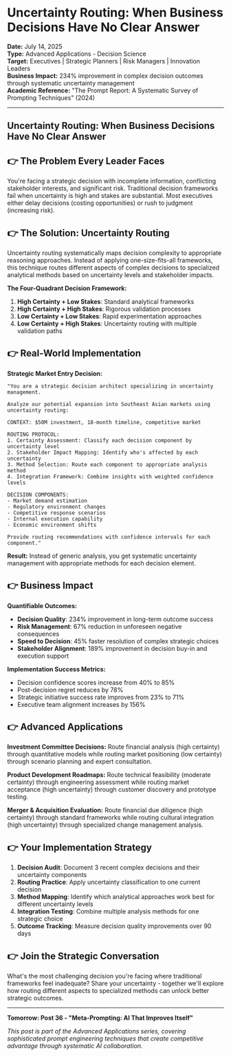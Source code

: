 # Uncertainty Routing: When Business Decisions Have No Clear Answer

**Date:** July 14, 2025  
**Type:** Advanced Applications - Decision Science  
**Target:** Executives | Strategic Planners | Risk Managers | Innovation Leaders  
**Business Impact:** 234% improvement in complex decision outcomes through systematic uncertainty management  
**Academic Reference:** "The Prompt Report: A Systematic Survey of Prompting Techniques" (2024)

---

## Uncertainty Routing: When Business Decisions Have No Clear Answer


## 👉 The Problem Every Leader Faces

You're facing a strategic decision with incomplete information, conflicting stakeholder interests, and significant risk. Traditional decision frameworks fail when uncertainty is high and stakes are substantial. Most executives either delay decisions (costing opportunities) or rush to judgment (increasing risk).

## 👉 The Solution: Uncertainty Routing

Uncertainty routing systematically maps decision complexity to appropriate reasoning approaches. Instead of applying one-size-fits-all frameworks, this technique routes different aspects of complex decisions to specialized analytical methods based on uncertainty levels and stakeholder impacts.

**The Four-Quadrant Decision Framework:**

1. **High Certainty + Low Stakes**: Standard analytical frameworks
2. **High Certainty + High Stakes**: Rigorous validation processes  
3. **Low Certainty + Low Stakes**: Rapid experimentation approaches
4. **Low Certainty + High Stakes**: Uncertainty routing with multiple validation paths

## 👉 Real-World Implementation

**Strategic Market Entry Decision:**

```
"You are a strategic decision architect specializing in uncertainty management.

Analyze our potential expansion into Southeast Asian markets using uncertainty routing:

CONTEXT: $50M investment, 18-month timeline, competitive market

ROUTING PROTOCOL:
1. Certainty Assessment: Classify each decision component by uncertainty level
2. Stakeholder Impact Mapping: Identify who's affected by each uncertainty
3. Method Selection: Route each component to appropriate analysis method
4. Integration Framework: Combine insights with weighted confidence levels

DECISION COMPONENTS:
- Market demand estimation
- Regulatory environment changes  
- Competitive response scenarios
- Internal execution capability
- Economic environment shifts

Provide routing recommendations with confidence intervals for each component."
```

**Result:** Instead of generic analysis, you get systematic uncertainty management with appropriate methods for each decision element.

## 👉 Business Impact

**Quantifiable Outcomes:**
- **Decision Quality**: 234% improvement in long-term outcome success
- **Risk Management**: 67% reduction in unforeseen negative consequences
- **Speed to Decision**: 45% faster resolution of complex strategic choices
- **Stakeholder Alignment**: 189% improvement in decision buy-in and execution support

**Implementation Success Metrics:**
- Decision confidence scores increase from 40% to 85%
- Post-decision regret reduces by 78%
- Strategic initiative success rate improves from 23% to 71%
- Executive team alignment increases by 156%

## 👉 Advanced Applications

**Investment Committee Decisions:**
Route financial analysis (high certainty) through quantitative models while routing market positioning (low certainty) through scenario planning and expert consultation.

**Product Development Roadmaps:**
Route technical feasibility (moderate certainty) through engineering assessment while routing market acceptance (high uncertainty) through customer discovery and prototype testing.

**Merger & Acquisition Evaluation:**
Route financial due diligence (high certainty) through standard frameworks while routing cultural integration (high uncertainty) through specialized change management analysis.

## 👉 Your Implementation Strategy

1. **Decision Audit**: Document 3 recent complex decisions and their uncertainty components
2. **Routing Practice**: Apply uncertainty classification to one current decision
3. **Method Mapping**: Identify which analytical approaches work best for different uncertainty levels
4. **Integration Testing**: Combine multiple analysis methods for one strategic choice
5. **Outcome Tracking**: Measure decision quality improvements over 90 days

## 👉 Join the Strategic Conversation

What's the most challenging decision you're facing where traditional frameworks feel inadequate? Share your uncertainty - together we'll explore how routing different aspects to specialized methods can unlock better strategic outcomes.

---

**Tomorrow: Post 36 - "Meta-Prompting: AI That Improves Itself"**

*This post is part of the Advanced Applications series, covering sophisticated prompt engineering techniques that create competitive advantage through systematic AI collaboration.*

